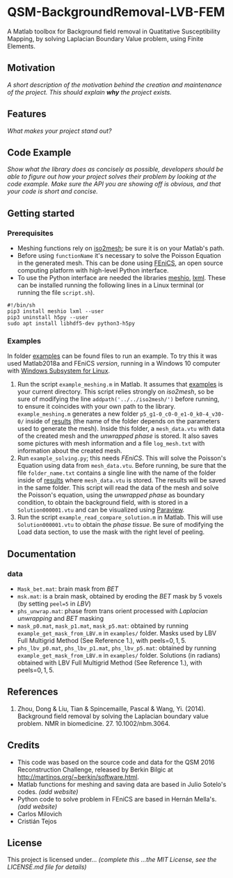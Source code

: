 # QSM-BackgroundRemoval-LVB-FEM

A Matlab toolbox for Background field removal in Quatitative Susceptibility Mapping, by solving Laplacian Boundary Value problem, using Finite Elements.


## Motivation
*A short description of the motivation behind the creation and maintenance of the project. This should explain **why** the project exists.*
## Features
*What makes your project stand out?*

## Code Example
*Show what the library does as concisely as possible, developers should be able to figure out how your project solves their problem by looking at the code example. Make sure the API you are showing off is obvious, and that your code is short and concise.*

## Getting started

### Prerequisites
- Meshing functions rely on [iso2mesh](http://iso2mesh.sourceforge.net/cgi-bin/index.cgi); be sure it is on your Matlab's path.
- Before using `functionName` it's necessary to solve the Poisson Equation in the generated mesh. This can be done using [FEniCS](https://fenicsproject.org), an open source computing platform with high-level Python interface. 
- To use the Python interface are needed the libraries [meshio](https://pypi.org/project/meshio/), [lxml](https://lxml.de). These can be installed running the following lines in a Linux terminal (or running the file `script.sh`).

```
#!/bin/sh
pip3 install meshio lxml --user
pip3 uninstall h5py --user
sudo apt install libhdf5-dev python3-h5py
```

### Examples

In folder [examples](examples/) can be found files to run an example. To try this it was used Matlab2018a and FEniCS *version*, running in a Windows 10 computer with [Windows Subsystem for Linux](https://docs.microsoft.com/en-us/windows/wsl/install-win10).

1. Run the script `example_meshing.m` in Matlab. It assumes that [examples](examples/) is your current directory. This script relies strongly on *iso2mesh*, so be sure of modifying the line `addpath('../../iso2mesh/')` before running, to ensure it coincides with your own path to the library. `example_meshing.m` generates a new folder `p5_g1-0_c0-0_e1-0_k0-4_v30-0/` inside of [results](results/) (the name of the folder depends on the parameters used to generate the mesh). Inside this folder, a `mesh_data.vtu` with data of the created mesh and the *unwrapped phase* is stored. It also saves some pictures with mesh information and a file `log_mesh.txt` with information about the created mesh.
2. Run `example_solving.py`; this needs _FEniCS_. This will solve the Poisson's Equation using data from `mesh_data.vtu`. Before running, be sure that the file `folder_name.txt` contains a single line with the name of the folder inside of [results](results/) where `mesh_data.vtu` is stored. The results will be saved in the same folder. This script will read the data of the mesh and solve the Poisson's equation, using the *unwrapped phase* as boundary condition, to obtain the background field, with is stored in a `Solution000001.vtu` and can be visualized using [Paraview](https://www.paraview.org).
3. Run the script `example_read_compare_solution.m` in Matlab. This will use `Solution000001.vtu` to obtain the *phase tissue*. Be sure of modifying the Load data section, to use the mask with the right level of peeling.

## Documentation
### data

- `Mask_bet.mat`: brain mask from *BET*
- `msk.mat`: is a brain mask, obtained by eroding the *BET* mask by 5 voxels (by setting `peel=5` in *LBV*)
- `phs_unwrap.mat`: phase from trans orient processed with *Laplacian unwrapping* and *BET* masking 
- `mask_p0.mat`, `mask_p1.mat`, `mask_p5.mat`: obtained by running `example_get_mask_from_LBV.m` in `examples/` folder. Masks used by LBV Full Multigrid Method (See Reference 1.), with peels=$0,1,5$.
- `phs_lbv_p0.mat`, `phs_lbv_p1.mat`, `phs_lbv_p5.mat`: obtained by running `example_get_mask_from_LBV.m` in `examples/` folder. Solutions (in radians) obtained with LBV Full Multigrid Method (See Reference 1.), with peels=$0,1,5$.

## References
1. Zhou, Dong & Liu, Tian & Spincemaille, Pascal & Wang, Yi. (2014). Background field removal by solving the Laplacian boundary value problem. NMR in biomedicine. 27. 10.1002/nbm.3064. 


## Credits
- This code was based on the source code and data for the QSM 2016 Reconstruction Challenge, released by Berkin Bilgic at http://martinos.org/~berkin/software.html.
- Matlab functions for meshing and saving data are based in Julio Sotelo's codes. *(add website)*
- Python code to solve problem in FEniCS are based in Hernán Mella's. *(add website)*
- Carlos Milovich
- Cristián Tejos

## License
This project is licensed under... *(complete this ...the MIT License, see the LICENSE.md file for details)*